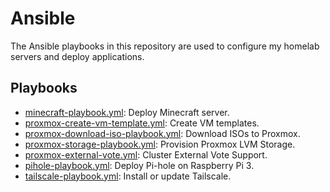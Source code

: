 # Ansible

The Ansible playbooks in this repository are used to configure my homelab servers and deploy applications.

## Playbooks

- [minecraft-playbook.yml](playbooks/minecraft-playbook.yml): Deploy Minecraft server.
- [proxmox-create-vm-template.yml](playbooks/proxmox-create-vm-template.yml): Create VM templates.
- [proxmox-download-iso-playbook.yml](playbooks/proxmox-download-iso-playbook.yml): Download ISOs to Proxmox.
- [proxmox-storage-playbook.yml](playbooks/proxmox-storage-playbook.yml): Provision Proxmox LVM Storage.
- [proxmox-external-vote.yml](playbooks/proxmox-external-vote.yml): Cluster External Vote Support.
- [pihole-playbook.yml](playbooks/pihole-playbook.yml): Deploy Pi-hole on Raspberry Pi 3.
- [tailscale-playbook.yml](playbooks/tailscale-playbook.yml): Install or update Tailscale.
